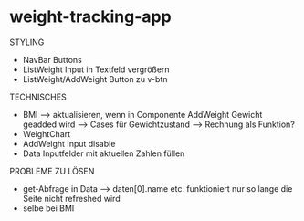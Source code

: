 # weight-tracking-app

STYLING
- NavBar Buttons
- ListWeight Input in Textfeld vergrößern
- ListWeight/AddWeight Button zu v-btn

TECHNISCHES
- BMI 
    --> aktualisieren, wenn in Componente AddWeight Gewicht geadded wird
    --> Cases für Gewichtzustand
    --> Rechnung als Funktion?
- WeightChart
- AddWeight Input disable
- Data Inputfelder mit aktuellen Zahlen füllen

PROBLEME ZU LÖSEN
- get-Abfrage in Data 
    --> daten[0].name etc. funktioniert nur so lange die Seite nicht refreshed wird
- selbe bei BMI